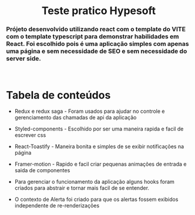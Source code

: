 <h1 align="center">Teste pratico Hypesoft</h1>

### Prójeto desenvolvido utilizando react com o template do VITE com o template typescript para demonstrar habilidades em React. Foi escolhido pois é uma aplicação simples com apenas uma página e sem necessidade de SEO e sem necessidade do server side.

&nbsp;

# Tabela de conteúdos

<!--ts-->

- Redux e redux saga - Foram usados para ajudar no controle e gerenciamento das chamadas de api da aplicação

- Styled-components - Escolhido por ser uma maneira rapida e facil de escrever css

- React-Toastify - Maneira bonita e simples de se exibir notificações na página

- Framer-motion - Rapido e facil criar pequenas animações de entrada e saida de componentes

- Para gerenciar o funcionamento da aplicação alguns hooks foram criados para abstrair e tornar mais facil de se entender.

- O contexto de Alerta foi criado para que os alertas fossem exibidos independente de re-renderizações
